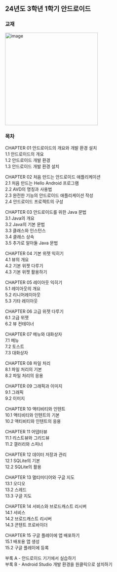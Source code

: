 ## 24년도 3학년 1학기 안드로이드

### 교재
<img width="300" hight="406" alt="image" src="https://github.com/among5094/Android/assets/106166621/6435c82a-1d65-4685-9326-f0646376a15b">  

### 목차

CHAPTER 01 안드로이드의 개요와 개발 환경 설치  
1.1 안드로이드의 개요  
1.2 안드로이드 개발 환경  
1.3 안드로이드 개발 환경 설치  

CHAPTER 02 처음 만드는 안드로이드 애플리케이션  
2.1 처음 만드는 Hello Android 프로그램  
2.2 AVD의 명칭과 사용법  
2.3 완전한 기능의 안드로이드 애플리케이션 작성   
2.4 안드로이드 프로젝트의 구성  
  
CHAPTER 03 안드로이드를 위한 Java 문법  
3.1 Java의 개요  
3.2 Java의 기본 문법  
3.3 클래스와 인스턴스  
3.4 클래스 상속  
3.5 추가로 알아둘 Java 문법  
  
CHAPTER 04 기본 위젯 익히기  
4.1 뷰의 개요  
4.2 기본 위젯 다루기  
4.3 기본 위젯 활용하기  

CHAPTER 05 레이아웃 익히기  
5.1 레이아웃의 개요  
5.2 리니어레이아웃  
5.3 기타 레이아웃  
  
CHAPTER 06 고급 위젯 다루기  
6.1 고급 위젯  
6.2 뷰 컨테이너  
  
CHAPTER 07 메뉴와 대화상자  
7.1 메뉴  
7.2 토스트  
7.3 대화상자  
  
CHAPTER 08 파일 처리  
8.1 파일 처리의 기본  
8.2 파일 처리의 응용  
  
CHAPTER 09 그래픽과 이미지  
9.1 그래픽  
9.2 이미지  
  
CHAPTER 10 액티비티와 인텐트  
10.1 액티비티와 인텐트의 기본  
10.2 액티비티와 인텐트의 응용  
  
CHAPTER 11 어댑터뷰  
11.1 리스트뷰와 그리드뷰  
11.2 갤러리와 스피너  

CHAPTER 12 데이터 저장과 관리  
12.1 SQLite의 기본  
12.2 SQLite의 활용  
  
CHAPTER 13 멀티미디어와 구글 지도  
13.1 오디오  
13.2 스레드  
13.3 구글 지도  
  
CHAPTER 14 서비스와 브로드캐스트 리시버  
14.1 서비스  
14.2 브로드캐스트 리시버  
14.3 콘텐트 프로바이더  
  
CHAPTER 15 구글 플레이에 앱 배포하기  
15.1 배포용 앱 생성  
15.2 구글 플레이에 등록  
  
부록 A - 안드로이드 기기에서 실습하기  
부록 B - Android Studio 개발 환경을 원클릭으로 설치하기  
  
  

